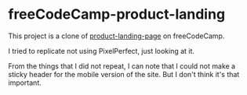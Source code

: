 # freeCodeCamp-product-landing

This project is a clone of <a href="https://product-landing-page.freecodecamp.rocks/">product-landing-page</a> on freeCodeCamp.

I tried to replicate not using PixelPerfect, just looking at it.

From the things that I did not repeat, I can note that I could not make a sticky header for the mobile version of the site. But I don't think it's that important.
